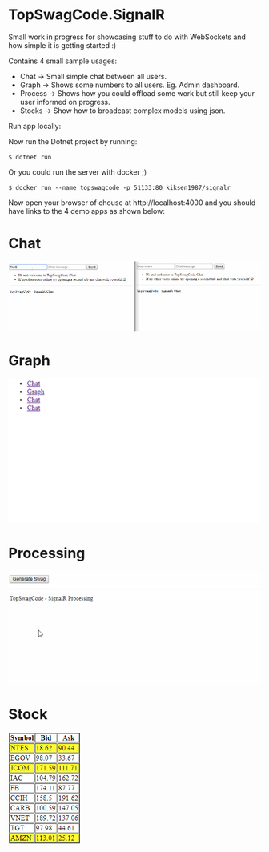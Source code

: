 ﻿ # TopSwagCode.SignalR

Small work in progress for showcasing stuff to do with WebSockets and how simple it is getting started :)

Contains 4 small sample usages:

* Chat -> Small simple chat between all users.
* Graph -> Shows some numbers to all users. Eg. Admin dashboard.
* Process -> Shows how you could offload some work but still keep your user informed on progress.
* Stocks -> Show how to broadcast complex models using json.

Run app locally:

Now run the Dotnet project by running:

```console
$ dotnet run
```

Or you could run the server with docker ;)

```console
$ docker run --name topswagcode -p 51133:80 kiksen1987/signalr
```

Now open your browser of chouse at http://localhost:4000 and you should have links to the 4 demo apps as shown below:

# Chat

![Chat App](chatapp.gif "Chat App")

# Graph

![Graph App](graphapp.gif "Graph App")

# Processing

![Processing App](processingapp.gif "Processing App")

# Stock

![Stock App](stockapp.gif "Stock App")